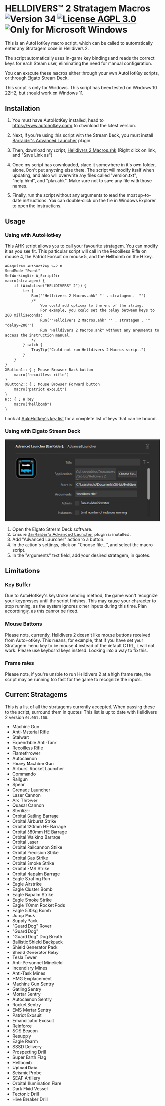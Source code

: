 # HELLDIVERS™ 2 Stratagem Macros ![Version 34](https://img.shields.io/badge/Version-34-brightgreen?style=plastic) [![License AGPL 3.0](https://img.shields.io/github/license/NicholasDJM/Helldivers-2-Stratagem-Macros?color=blue&style=plastic)](/LICENSE.txt) ![Only for Microsoft Windows](https://img.shields.io/badge/Only%20for-Windows-blue?style=plastic)

This is an AutoHotKey macro script, which can be called to automatically enter any Stratagem code in Helldivers 2.

The script automatically uses in-game key bindings and reads the correct keys for each Steam user, eliminating the need for manual configuration.

You can execute these macros either through your own AutoHotKey scripts, or through Elgato Stream Deck.

This script is only for Windows. This script has been tested on Windows 10 22H2, but should work on Windows 11.

## Installation

1. You must have AutoHotKey installed, head to https://www.autohotkey.com/ to download the latest version.

2. Next, if you're using this script with the Stream Deck, you must install [Barraider's Advanced Launcher](https://marketplace.elgato.com/product/advanced-launcher-d9a289e4-9f61-4613-9f86-0069f5897125) plugin.

3. Then, download my script, <a href="https://raw.githubusercontent.com/NicholasDJM/Helldivers-2-Stratagem-Macros/main/Helldivers%202%20Macros.ahk" download="Helldivers 2 Macros.ahk">Helldivers 2 Macros.ahk</a> (Right click on link, and "Save Link as")

4. Once my script has downloaded, place it somewhere in it's own folder, alone. Don't put anything else there. The script will modify itself when updating, and also will overwrite any files called "version.txt", "help.html", and "play.ahk". Make sure not to save any file with those names.

5. Finally, run the script without any arguments to read the most up-to-date instructions. You can double-click on the file in Windows Explorer to open the instructions.

## Usage

### Using with AutoHotkey
This AHK script allows you to call your favourite stratagem. You can modify it as you see fit. This particular script will call in the Recoilless Rifle on mouse 4, the Patriot Exosuit on mouse 5, and the Hellbomb on the H key.
```ahk
#Requires AutoHotkey >=2.0
SendMode "Event"
SetWorkingDir A_ScriptDir
macro(stratagem) {
	if (WinActive("HELLDIVERS™ 2")) {
		try {
			Run('"Helldivers 2 Macros.ahk" "' . stratagem . '"')
			/*
				You could add options to the end of the string.
				For example, you could set the delay between keys to 200 milliseconds:
				Run('"Helldivers 2 Macros.ahk" "' . stratagem . '" "delay=200"')
				Run "Helldivers 2 Macros.ahk" without any arguments to access the instruction manual.
			*/
		} catch {
			TrayTip("Could not run Helldivers 2 Macros script.")
		}
	}
}
XButton1:: { ; Mouse Browser Back button
	macro("recoilless rifle")
}
XButton2:: { ; Mouse Browser Forward button
	macro("patriot exosuit")
}
H:: { ; H key
	macro("hellbomb")
}
```
Look at [AutoHotkey's key list](https://www.autohotkey.com/docs/v2/KeyList.htm) for a complete list of keys that can be bound.

### Using with Elgato Stream Deck

![A screenshot of Elgato Stream Deck software, showing BarRaider's Advanced Launcher action configured to launch "Helldivers 2 Macros.ahk" with an argument of "recoilless rifle".](/help/src/images/ExampleUsageWithStreamDeck.webp)

1. Open the Elgato Stream Deck software.
2. Ensure [BarRaider's Advanced Launcher](https://marketplace.elgato.com/product/advanced-launcher-d9a289e4-9f61-4613-9f86-0069f5897125) plugin is installed.
3. Add "Advanced Launcher" action to a button.
4. In the action's settings, click on "Choose file...", and select the macro script.
5. In the "Arguments" text field, add your desired stratagem, in quotes.


## Limitations

### Key Buffer
Due to AutoHotKey's keystroke sending method, the game won't recognize your keypresses until the script finishes. This may cause your character to stop running, as the system ignores other inputs during this time. Plan accordingly, as this cannot be fixed.


### Mouse Buttons
Please note, currently, Helldivers 2 doesn't like mouse buttons received from AutoHotKey. This means, for example, that if you have set your Stratagem menu key to be mouse 4 instead of the default CTRL, it will not work. Please use keyboard keys instead. Looking into a way to fix this.

### Frame rates
Please note, if you're unable to run Helldivers 2 at a high frame rate, the script may be running too fast for the game to recognize the inputs.

## Current Stratagems
This is a list of all the stratagems currently accepted. When passing these to the script, surround them in quotes.
This list is up to date with Helldivers 2 version `01.001.100`.

- Machine Gun
- Anti-Material Rifle
- Stalwart
- Expendable Anti-Tank
- Recoilless Rifle
- Flamethrower
- Autocannon
- Heavy Machine Gun
- Airburst Rocket Launcher
- Commando
- Railgun
- Spear
- Grenade Launcher
- Laser Cannon
- Arc Thrower
- Quasar Cannon
- Sterilizer
- Orbital Gatling Barrage
- Orbital Airburst Strike
- Orbital 120mm HE Barrage
- Orbital 380mm HE Barrage
- Orbital Walking Barrage
- Orbital Laser
- Orbital Railcannon Strike
- Orbital Precision Strike
- Orbital Gas Strike
- Orbital Smoke Strike
- Orbital EMS Strike
- Orbital Napalm Barrage
- Eagle Strafing Run
- Eagle Airstrike
- Eagle Cluster Bomb
- Eagle Napalm Strike
- Eagle Smoke Strike
- Eagle 110mm Rocket Pods
- Eagle 500kg Bomb
- Jump Pack
- Supply Pack
- "Guard Dog" Rover
- "Guard Dog"
- "Guard Dog" Dog Breath
- Ballistic Shield Backpack
- Shield Generator Pack
- Shield Generator Relay
- Tesla Tower
- Anti-Personnel Minefield
- Incendiary Mines
- Anti-Tank Mines
- HMG Emplacement
- Machine Gun Sentry
- Gatling Sentry
- Mortar Sentry
- Autocannon Sentry
- Rocket Sentry
- EMS Mortar Sentry
- Patriot Exosuit
- Emancipator Exosuit
- Reinforce
- SOS Beacon
- Resupply
- Eagle Rearm
- SSSD Delivery
- Prospecting Drill
- Super Earth Flag
- Hellbomb
- Upload Data
- Seismic Probe
- SEAF Artillery
- Orbital Illumination Flare
- Dark Fluid Vessel
- Tectonic Drill
- Hive Breaker Drill